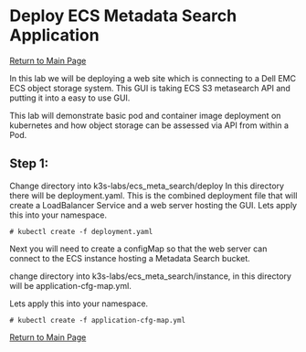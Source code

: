 # Deploy ECS Metadata Search Application
[Return to Main Page](https://github.com/chrisjen83/k3s-labs)

In this lab we will be deploying a web site which is connecting to a Dell EMC ECS object storage system.  This GUI is taking ECS S3 metasearch API and putting it into a easy to use GUI.

This lab will demonstrate basic pod and container image deployment on kubernetes and how object storage can be assessed via API from within a Pod.

## Step 1:

Change directory into k3s-labs/ecs_meta_search/deploy  In this directory there will be deployment.yaml.  This is the combined deployment file that will create a LoadBalancer Service and a web server hosting the GUI.  Lets apply this into your namespace.

```
# kubectl create -f deployment.yaml
```

Next you will need to create a configMap so that the web server can connect to the ECS instance hosting a Metadata Search bucket.

change directory into k3s-labs/ecs_meta_search/instance, in this directory will be application-cfg-map.yml.

Lets apply this into your namespace.

```
# kubectl create -f application-cfg-map.yml
```







[Return to Main Page](https://github.com/chrisjen83/k3s-labs)